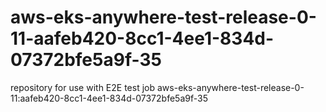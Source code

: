 # aws-eks-anywhere-test-release-0-11-aafeb420-8cc1-4ee1-834d-07372bfe5a9f-35
repository for use with E2E test job aws-eks-anywhere-test-release-0-11:aafeb420-8cc1-4ee1-834d-07372bfe5a9f-35
